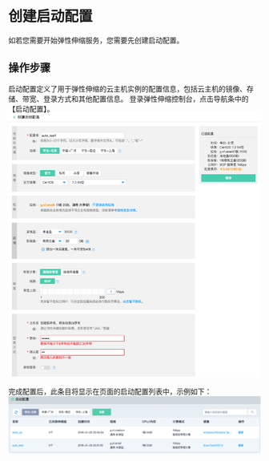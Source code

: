 # 创建启动配置

如若您需要开始弹性伸缩服务，您需要先创建启动配置。

## 操作步骤

启动配置定义了用于弹性伸缩的云主机实例的配置信息，包括云主机的镜像、存储、带宽、登录方式和其他配置信息。
登录弹性伸缩控制台，点击导航条中的【启动配置】。
![查询1](https://github.com/jdcloudcom/cn/blob/AutoScaling/image/Elastic-Compute/Autoscaling/%E5%BF%AB%E9%80%9F%E5%85%A5%E9%97%A82.png)

完成配置后，此条目将显示在页面的启动配置列表中，示例如下：
![查询1](https://github.com/jdcloudcom/cn/blob/AutoScaling/image/Elastic-Compute/Autoscaling/%E5%BF%AB%E9%80%9F%E5%85%A5%E9%97%A83.png)
